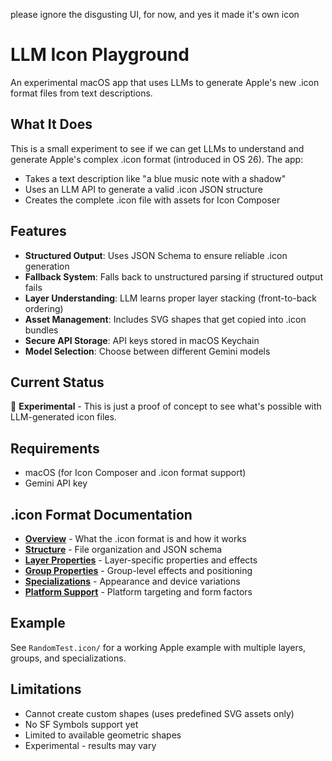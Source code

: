 please ignore the disgusting UI, for now, and yes it made it's own icon

# LLM Icon Playground

An experimental macOS app that uses LLMs to generate Apple's new .icon format files from text descriptions.

## What It Does

This is a small experiment to see if we can get LLMs to understand and generate Apple's complex .icon format (introduced in OS 26). The app:

- Takes a text description like "a blue music note with a shadow"
- Uses an LLM API to generate a valid .icon JSON structure
- Creates the complete .icon file with assets for Icon Composer

## Features

- **Structured Output**: Uses JSON Schema to ensure reliable .icon generation
- **Fallback System**: Falls back to unstructured parsing if structured output fails
- **Layer Understanding**: LLM learns proper layer stacking (front-to-back ordering)
- **Asset Management**: Includes SVG shapes that get copied into .icon bundles
- **Secure API Storage**: API keys stored in macOS Keychain
- **Model Selection**: Choose between different Gemini models

## Current Status

🧪 **Experimental** - This is just a proof of concept to see what's possible with LLM-generated icon files.

## Requirements

- macOS (for Icon Composer and .icon format support)
- Gemini API key

## .icon Format Documentation

- [**Overview**](docs/icon-format-overview.md) - What the .icon format is and how it works
- [**Structure**](docs/icon-format-structure.md) - File organization and JSON schema  
- [**Layer Properties**](docs/layer-properties.md) - Layer-specific properties and effects
- [**Group Properties**](docs/group-properties.md) - Group-level effects and positioning
- [**Specializations**](docs/specializations.md) - Appearance and device variations
- [**Platform Support**](docs/platform-support.md) - Platform targeting and form factors

## Example

See `RandomTest.icon/` for a working Apple example with multiple layers, groups, and specializations.

## Limitations

- Cannot create custom shapes (uses predefined SVG assets only)
- No SF Symbols support yet
- Limited to available geometric shapes
- Experimental - results may vary
